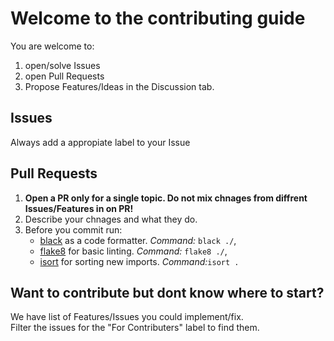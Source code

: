 # Welcome to the contributing guide
You are welcome to:
1. open/solve Issues
2. open Pull Requests
3. Propose Features/Ideas in the Discussion tab.

## Issues
Always add a appropiate label to your Issue

## Pull Requests
1. **Open a PR only for a single topic. Do not mix chnages from diffrent Issues/Features in on PR!**
2. Describe your chnages and what they do.
3. Before you commit run:
    * [black](https://github.com/psf/black) as a code formatter. *Command:* `black ./`,
    * [flake8](https://flake8.pycqa.org/en/latest/) for basic linting. *Command:* `flake8 ./`,
    * [isort](https://pycqa.github.io/isort/) for sorting new imports. *Command:*`isort .`

## Want to contribute but dont know where to start?
We have list of Features/Issues you could implement/fix.\
Filter the issues for the "For Contributers" label to find them.

